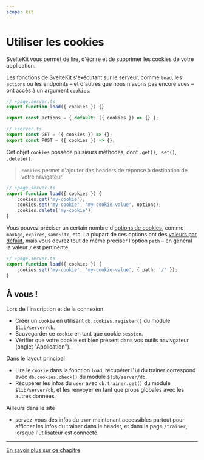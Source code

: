 ```yaml
---
scope: kit
---
```


# Utiliser les cookies

SvelteKit vous permet de lire, d'écrire et de supprimer les cookies de votre application.

Les fonctions de SvelteKit s'exécutant sur le serveur, comme `load`, les `actions` ou les endpoints
– et d'autres que nous n'avons pas encore vues – ont accès à un argument `cookies`.

```ts
// +page.server.ts
export function load({ cookies }) {}

export const actions = { default: ({ cookies }) => {} };
```

```ts
// +server.ts
export const GET = ({ cookies }) => {};
export const POST = ({ cookies }) => {};
```

Cet objet `cookies` possède plusieurs méthodes, dont `.get()`, `.set()`, `.delete()`.

> `cookies` permet d'ajouter des headers de réponse à destination de votre navigateur.

```ts
// +page.server.ts
export function load({ cookies }) {
	cookies.get('my-cookie');
	cookies.set('my-cookie', 'my-cookie-value', options);
	cookies.delete('my-cookie');
}
```

Vous pouvez préciser un certain nombre d'[options de
cookies](https://github.com/jshttp/cookie#cookieserializename-value-options), comme `maxAge`,
`expires`, `sameSite`, etc. La plupart de ces options ont des [valeurs par
défaut](https://kit.svelte.dev/docs/types#public-types-cookies), mais vous devrez tout de même
préciser l'option `path` – en général la valeur `/` est pertinente.

```ts
// +page.server.ts
export function load({ cookies }) {
	cookies.set('my-cookie', 'my-cookie-value', { path: '/' });
}
```

## À vous !

<section class='task'>

Lors de l'inscription et de la connexion

- Créer un `cookie` en utilisant `db.cookies.register()` du module `$lib/server/db`.
- Sauvegarder ce `cookie` en tant que cookie `session`.
- Vérifier que votre cookie est bien présent dans vos outils navivgateur (onglet "Application").

Dans le layout principal

- Lire le `cookie` dans la fonction `load`, récupérer l'`id` du trainer correspond avec
  `db.cookies.check()` du module `$lib/server/db`.
- Récupérer les infos du `user` avec `db.trainer.get()` du module `$lib/server/db`, et les
  renvoyer en tant que props globales avec les autres données.

Ailleurs dans le site

- servez-vous des infos du `user` maintenant accessibles partout pour afficher les infos du
  trainer dans le header, et dans la page `/trainer`, lorsque l'utilisateur est connecté.

</section>

---

[En savoir plus sur ce chapitre](https://kit.svelte.dev/docs/load#cookies)
